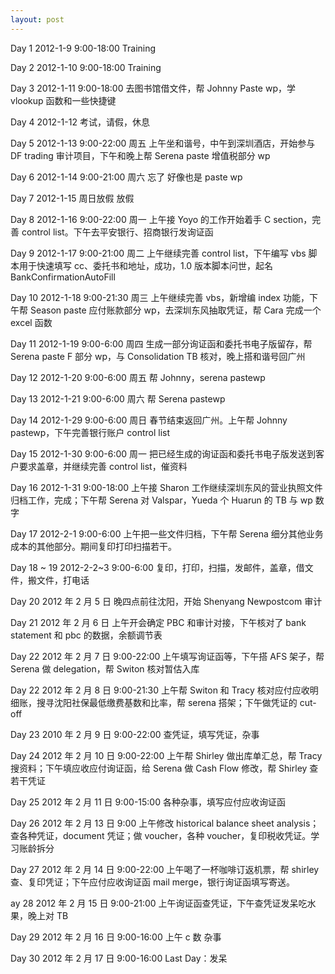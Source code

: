 ```yaml
---
layout: post
---
```


Day 1 2012-1-9 9:00-18:00 Training

Day 2 2012-1-10 9:00-18:00 Training

Day 3 2012-1-11 9:00-18:00 去图书馆借文件，帮 Johnny Paste wp，学 vlookup 函数和一些快捷键

Day 4 2012-1-12 考试，请假，休息

Day 5 2012-1-13 9:00-22:00 周五 上午坐和谐号，中午到深圳酒店，开始参与 DF trading 审计项目，下午和晚上帮 Serena paste 增值税部分 wp

Day 6 2012-1-14 9:00-21:00 周六 忘了 好像也是 paste wp

Day 7 2012-1-15 周日放假 放假

Day 8 2012-1-16 9:00-22:00 周一 上午接 Yoyo 的工作开始着手 C section，完善 control list。下午去平安银行、招商银行发询证函

Day 9 2012-1-17 9:00-21:00 周二 上午继续完善 control list，下午编写 vbs 脚本用于快速填写 cc、委托书和地址，成功，1.0 版本脚本问世，起名 BankConfirmationAutoFill

Day 10 2012-1-18 9:00-21:30 周三 上午继续完善 vbs，新增编 index 功能，下午帮 Season paste 应付账款部分 wp，去深圳东风抽取凭证，帮 Cara 完成一个 excel 函数

Day 11 2012-1-19 9:00-6:00 周四 生成一部分询证函和委托书电子版留存，帮 Serena paste F 部分 wp，与 Consolidation TB 核对，晚上搭和谐号回广州

Day 12 2012-1-20 9:00-6:00 周五 帮 Johnny，serena pastewp

Day 13 2012-1-21 9:00-6:00 周六 帮 Serena pastewp

Day 14 2012-1-29 9:00-6:00 周日 春节结束返回广州。上午帮 Johnny pastewp，下午完善银行账户 control list

Day 15 2012-1-30 9:00-6:00 周一 把已经生成的询证函和委托书电子版发送到客户要求盖章，并继续完善 control list，催资料

Day 16 2012-1-31 9:00-18:00 上午接 Sharon 工作继续深圳东风的营业执照文件归档工作，完成；下午帮 Serena 对 Valspar，Yueda 个 Huarun 的 TB 与 wp 数字

Day 17 2012-2-1 9:00-6:00 上午把一些文件归档，下午帮 Serena 细分其他业务成本的其他部分。期间复印打印扫描若干。

Day 18 ~ 19 2012-2-2~3 9:00-6:00 复印，打印，扫描，发邮件，盖章，借文件，搬文件，打电话

Day 20 2012 年 2 月 5 日 晚四点前往沈阳，开始 Shenyang Newpostcom 审计

Day 21 2012 年 2 月 6 日 上午开会确定 PBC 和审计对接，下午核对了 bank statement 和 pbc 的数据，余额调节表

Day 22 2012 年 2 月 7 日 9:00-22:00 上午填写询证函等，下午搭 AFS 架子，帮 Serena 做 delegation，帮 Switon 核对暂估入库

Day 22 2012 年 2 月 8 日 9:00-21:30 上午帮 Switon 和 Tracy 核对应付应收明细账，搜寻沈阳社保最低缴费基数和比率，帮 serena 搭架；下午做凭证的 cut-off

Day 23 2010 年 2 月 9 日 9:00-22:00 查凭证，填写凭证，杂事

Day 24 2012 年 2 月 10 日 9:00-22:00 上午帮 Shirley 做出库单汇总，帮 Tracy 搜资料；下午填应收应付询证函，给 Serena 做 Cash Flow 修改，帮 Shirley 查若干凭证

Day 25 2012 年 2 月 11 日 9:00-15:00 各种杂事，填写应付应收询证函

Day 26 2012 年 2 月 13 日 9:00 上午修改 historical balance sheet analysis；查各种凭证，document 凭证；做 voucher，各种 voucher，复印税收凭证。学习账龄拆分

Day 27 2012 年 2 月 14 日 9:00-22:00 上午喝了一杯咖啡订返机票，帮 shirley 查、复印凭证；下午应付应收询证函 mail merge，银行询证函填写寄送。

ay 28 2012 年 2 月 15 日 9:00-21:00 上午询证函查凭证，下午查凭证发呆吃水果，晚上对 TB

Day 29 2012 年 2 月 16 日 9:00-16:00 上午 c 数 杂事

Day 30 2012 年 2 月 17 日 9:00-16:00 Last Day：发呆
